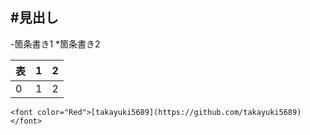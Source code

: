 #見出し 
-----------------------  

-箇条書き1
*箇条書き2  


|表 |1  |2  |
|---|---|---|
|0  |1  |2  |  

`<font color="Red">[takayuki5689](https://github.com/takayuki5689)</font>`

